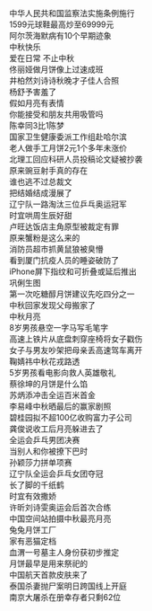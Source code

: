 中华人民共和国监察法实施条例施行  
1599元球鞋最高炒至69999元  
阿尔茨海默病有10个早期迹象  
中秋快乐  
爱在日常 不止中秋  
佟丽娅做月饼像上过速成班  
井柏然刘诗诗秋晚才子佳人合照  
杨舒予害羞了  
假如月亮有表情  
你能接受和朋友共用吸管吗  
陈幸同3比1陈梦  
国家卫生健康委派工作组赴哈尔滨  
老人做手工月饼2元1个多年未涨价  
北理工回应科研人员投稿论文疑被抄袭  
原来豌豆射手真的存在  
谁也逃不过总裁文  
把结婚结成漫展了  
辽宁队一路淘汰三位乒乓奥运冠军  
时宜哄周生辰好甜  
卢旺达饭店主角原型被裁定有罪  
原来蟹粉是这么来的  
消防员超市抓黄鼠狼被臭懵  
看到厦门抗疫人员的睡姿破防了  
iPhone屏下指纹和可折叠或延后推出  
巩俐生图  
第一次吃糖醇月饼建议先吃四分之一  
中秋回家发现父母搬家了  
中秋月亮  
8岁男孩悬空一字马写毛笔字  
高速上铁片从底盘刺穿座椅将女子戳伤  
女子与男友吵架把母亲丢高速驾车离开  
鞠婧祎中秋花戎路透  
5岁男孩看电影向救人英雄敬礼  
蔡徐坤的月饼是什么馅  
苏炳添冲击全运百米首金  
李易峰中秋晒最后的赢家剧照  
碧桂园拟不超100亿收购富力子公司  
龚俊说收工后月亮躲进去了  
全运会乒乓男团决赛  
当别人和你被撩下巴时  
孙颖莎力拼单项赛  
辽宁队全运会乒乓女团夺冠  
长了脚的千纸鹤  
时宜有效撒娇  
许昕刘诗雯奥运会后首次合练  
中国空间站拍摄中秋最亮月亮  
兔兔月饼工厂  
家有恶猫定档  
血渭一号墓主人身份获初步推定  
月饼最早是用来祭祀的  
中国航天首款皮肤来了  
泰国杀妻抛尸案明日跨国线上开庭  
南京大屠杀在册幸存者只剩62位  
